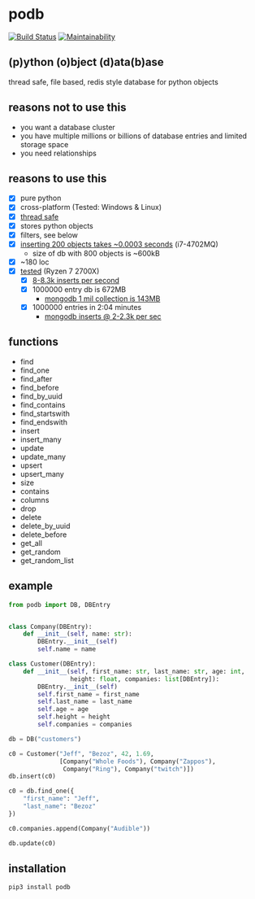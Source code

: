 
# podb

[![Build Status](https://build.eberlein.io/buildStatus/icon?job=python_podb)](https://build.eberlein.io/view/python/job/python_podb/)
[![Maintainability](https://api.codeclimate.com/v1/badges/4c7092020ba5916cd90b/maintainability)](https://codeclimate.com/github/nbdy/podb/maintainability)

## (p)ython (o)bject (d)ata(b)ase

thread safe, file based, redis style database for python objects

## reasons not to use this
- you want a database cluster
- you have multiple millions or billions of database entries and limited storage space
- you need relationships

## reasons to use this

- [X] pure python
- [X] cross-platform (Tested: Windows & Linux)
- [X] [thread safe](tests/threaded.py)
- [X] stores python objects
- [X] filters, see below
- [X] [inserting 200 objects takes ~0.0003 seconds](tests/all.py#L74) (i7-4702MQ)
    - size of db with 800 objects is ~600kB 
- [X] ~180 loc
- [X] [tes](tests/all.py)[ted](tests/huge.py) (Ryzen 7 2700X)
  - [X] [8-8.3k inserts per second](tests/huge.py) 
  - [X] 1000000 entry db is 672MB
    - [mongodb 1 mil collection is 143MB](tests/mongocomp.py)
  - [X] 1000000 entries in 2:04 minutes
    - [mongodb inserts @ 2-2.3k per sec](tests/mongocomp.py)

## functions

- find
- find_one
- find_after
- find_before
- find_by_uuid
- find_contains
- find_startswith
- find_endswith
- insert
- insert_many
- update
- update_many
- upsert
- upsert_many
- size
- contains
- columns
- drop
- delete
- delete_by_uuid
- delete_before
- get_all
- get_random
- get_random_list

## example

```python
from podb import DB, DBEntry


class Company(DBEntry):
    def __init__(self, name: str):
        DBEntry.__init__(self)
        self.name = name

class Customer(DBEntry):
    def __init__(self, first_name: str, last_name: str, age: int,
                 height: float, companies: list[DBEntry]):
        DBEntry.__init__(self)
        self.first_name = first_name
        self.last_name = last_name
        self.age = age
        self.height = height
        self.companies = companies

db = DB("customers")

c0 = Customer("Jeff", "Bezoz", 42, 1.69,
              [Company("Whole Foods"), Company("Zappos"),
               Company("Ring"), Company("twitch")])
db.insert(c0)

c0 = db.find_one({
    "first_name": "Jeff",
    "last_name": "Bezoz"
})

c0.companies.append(Company("Audible"))

db.update(c0)
```

## installation

```shell
pip3 install podb
```